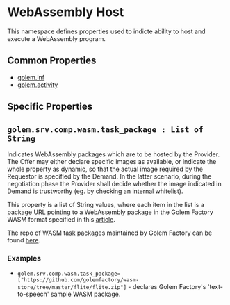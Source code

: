# WebAssembly Host 
This namespace defines properties used to indicte ability to host and execute a WebAssembly program.

## Common Properties

* [golem.inf](../../../0-commons/golem/inf.md)
* [golem.activity](../../../0-commons/golem/activity.md)

## Specific Properties

## `golem.srv.comp.wasm.task_package : List of String` 

Indicates WebAssembly packages which are to be hosted by the Provider. The Offer may either declare specific images as available, or indicate the whole property as dynamic, so that the actual image required by the Requestor is specified by the Demand. In the latter scenario, during the negotiation phase the Provider shall decide whether the image indicated in Demand is trustworthy (eg. by checking an internal whitelist).

This property is a list of String values, where each item in the list is a package URL pointing to a WebAssembly package in the Golem Factory WASM format specified in this [article](https://github.com/golemfactory/golem/wiki/Launching-Wasm-tasks-in-Golem).

The repo of WASM task packages maintained by Golem Factory can be found [here](https://github.com/golemfactory/wasm-store).

### **Examples**

* `golem.srv.comp.wasm.task_package=["https://github.com/golemfactory/wasm-store/tree/master/flite/flite.zip"]` - declares Golem Factory's 'text-to-speech' sample WASM package.



